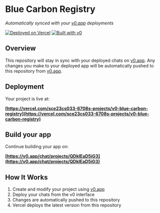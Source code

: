# Blue Carbon Registry

*Automatically synced with your [v0.app](https://v0.app) deployments*

[![Deployed on Vercel](https://img.shields.io/badge/Deployed%20on-Vercel-black?style=for-the-badge&logo=vercel)](https://vercel.com/sce23cs033-6708s-projects/v0-blue-carbon-registry)
[![Built with v0](https://img.shields.io/badge/Built%20with-v0.app-black?style=for-the-badge)](https://v0.app/chat/projects/QDklEaD5iG3)

## Overview

This repository will stay in sync with your deployed chats on [v0.app](https://v0.app).
Any changes you make to your deployed app will be automatically pushed to this repository from [v0.app](https://v0.app).

## Deployment

Your project is live at:

**[https://vercel.com/sce23cs033-6708s-projects/v0-blue-carbon-registry](https://vercel.com/sce23cs033-6708s-projects/v0-blue-carbon-registry)**

## Build your app

Continue building your app on:

**[https://v0.app/chat/projects/QDklEaD5iG3](https://v0.app/chat/projects/QDklEaD5iG3)**

## How It Works

1. Create and modify your project using [v0.app](https://v0.app)
2. Deploy your chats from the v0 interface
3. Changes are automatically pushed to this repository
4. Vercel deploys the latest version from this repository